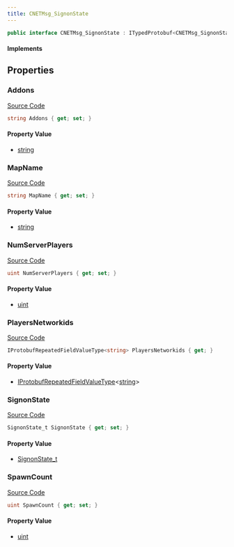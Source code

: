```yaml
---
title: CNETMsg_SignonState
---
```


```csharp
public interface CNETMsg_SignonState : ITypedProtobuf<CNETMsg_SignonState>, INativeHandle, INetMessage<CNETMsg_SignonState>, IDisposable
```

#### Implements

## Properties

### Addons

[Source Code](https://github.com/swiftly-solution/swiftlys2/blob/main/managed/src/SwiftlyS2.Generated/Protobufs/Interfaces/CNETMsg_SignonState.cs#L33)

```csharp
string Addons { get; set; }
```

#### Property Value

- [string](https://learn.microsoft.com/dotnet/api/system.string)

### MapName

[Source Code](https://github.com/swiftly-solution/swiftlys2/blob/main/managed/src/SwiftlyS2.Generated/Protobufs/Interfaces/CNETMsg_SignonState.cs#L30)

```csharp
string MapName { get; set; }
```

#### Property Value

- [string](https://learn.microsoft.com/dotnet/api/system.string)

### NumServerPlayers

[Source Code](https://github.com/swiftly-solution/swiftlys2/blob/main/managed/src/SwiftlyS2.Generated/Protobufs/Interfaces/CNETMsg_SignonState.cs#L24)

```csharp
uint NumServerPlayers { get; set; }
```

#### Property Value

- [uint](https://learn.microsoft.com/dotnet/api/system.uint32)

### PlayersNetworkids

[Source Code](https://github.com/swiftly-solution/swiftlys2/blob/main/managed/src/SwiftlyS2.Generated/Protobufs/Interfaces/CNETMsg_SignonState.cs#L27)

```csharp
IProtobufRepeatedFieldValueType<string> PlayersNetworkids { get; }
```

#### Property Value

- [IProtobufRepeatedFieldValueType](/docs/api/shared/netmessages/iprotobufrepeatedfieldvaluetype-1)<[string](https://learn.microsoft.com/dotnet/api/system.string)>

### SignonState

[Source Code](https://github.com/swiftly-solution/swiftlys2/blob/main/managed/src/SwiftlyS2.Generated/Protobufs/Interfaces/CNETMsg_SignonState.cs#L18)

```csharp
SignonState_t SignonState { get; set; }
```

#### Property Value

- [SignonState_t](/docs/api/shared/protobufdefinitions/signonstate_t)

### SpawnCount

[Source Code](https://github.com/swiftly-solution/swiftlys2/blob/main/managed/src/SwiftlyS2.Generated/Protobufs/Interfaces/CNETMsg_SignonState.cs#L21)

```csharp
uint SpawnCount { get; set; }
```

#### Property Value

- [uint](https://learn.microsoft.com/dotnet/api/system.uint32)

